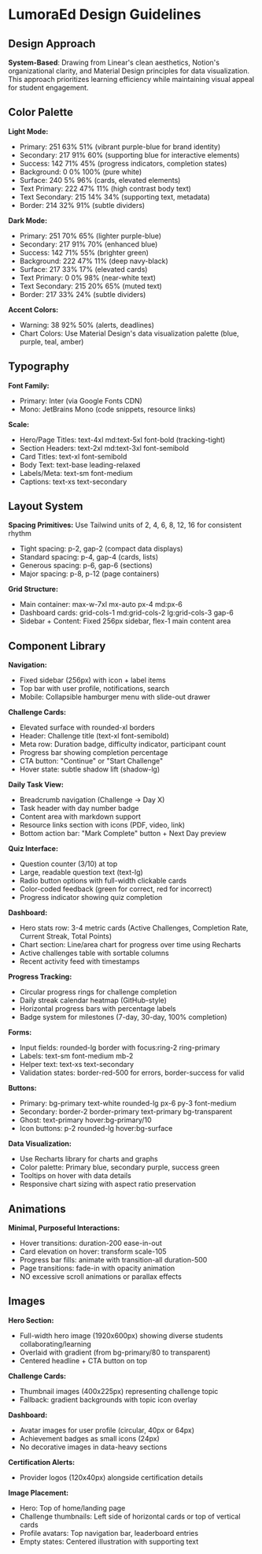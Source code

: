 # LumoraEd Design Guidelines

## Design Approach
**System-Based**: Drawing from Linear's clean aesthetics, Notion's organizational clarity, and Material Design principles for data visualization. This approach prioritizes learning efficiency while maintaining visual appeal for student engagement.

## Color Palette

**Light Mode:**
- Primary: 251 63% 51% (vibrant purple-blue for brand identity)
- Secondary: 217 91% 60% (supporting blue for interactive elements)
- Success: 142 71% 45% (progress indicators, completion states)
- Background: 0 0% 100% (pure white)
- Surface: 240 5% 96% (cards, elevated elements)
- Text Primary: 222 47% 11% (high contrast body text)
- Text Secondary: 215 14% 34% (supporting text, metadata)
- Border: 214 32% 91% (subtle dividers)

**Dark Mode:**
- Primary: 251 70% 65% (lighter purple-blue)
- Secondary: 217 91% 70% (enhanced blue)
- Success: 142 71% 55% (brighter green)
- Background: 222 47% 11% (deep navy-black)
- Surface: 217 33% 17% (elevated cards)
- Text Primary: 0 0% 98% (near-white text)
- Text Secondary: 215 20% 65% (muted text)
- Border: 217 33% 24% (subtle dividers)

**Accent Colors:**
- Warning: 38 92% 50% (alerts, deadlines)
- Chart Colors: Use Material Design's data visualization palette (blue, purple, teal, amber)

## Typography

**Font Family:**
- Primary: Inter (via Google Fonts CDN)
- Mono: JetBrains Mono (code snippets, resource links)

**Scale:**
- Hero/Page Titles: text-4xl md:text-5xl font-bold (tracking-tight)
- Section Headers: text-2xl md:text-3xl font-semibold
- Card Titles: text-xl font-semibold
- Body Text: text-base leading-relaxed
- Labels/Meta: text-sm font-medium
- Captions: text-xs text-secondary

## Layout System

**Spacing Primitives:** Use Tailwind units of 2, 4, 6, 8, 12, 16 for consistent rhythm
- Tight spacing: p-2, gap-2 (compact data displays)
- Standard spacing: p-4, gap-4 (cards, lists)
- Generous spacing: p-6, gap-6 (sections)
- Major spacing: p-8, p-12 (page containers)

**Grid Structure:**
- Main container: max-w-7xl mx-auto px-4 md:px-6
- Dashboard cards: grid-cols-1 md:grid-cols-2 lg:grid-cols-3 gap-6
- Sidebar + Content: Fixed 256px sidebar, flex-1 main content area

## Component Library

**Navigation:**
- Fixed sidebar (256px) with icon + label items
- Top bar with user profile, notifications, search
- Mobile: Collapsible hamburger menu with slide-out drawer

**Challenge Cards:**
- Elevated surface with rounded-xl borders
- Header: Challenge title (text-xl font-semibold)
- Meta row: Duration badge, difficulty indicator, participant count
- Progress bar showing completion percentage
- CTA button: "Continue" or "Start Challenge"
- Hover state: subtle shadow lift (shadow-lg)

**Daily Task View:**
- Breadcrumb navigation (Challenge → Day X)
- Task header with day number badge
- Content area with markdown support
- Resource links section with icons (PDF, video, link)
- Bottom action bar: "Mark Complete" button + Next Day preview

**Quiz Interface:**
- Question counter (3/10) at top
- Large, readable question text (text-lg)
- Radio button options with full-width clickable cards
- Color-coded feedback (green for correct, red for incorrect)
- Progress indicator showing quiz completion

**Dashboard:**
- Hero stats row: 3-4 metric cards (Active Challenges, Completion Rate, Current Streak, Total Points)
- Chart section: Line/area chart for progress over time using Recharts
- Active challenges table with sortable columns
- Recent activity feed with timestamps

**Progress Tracking:**
- Circular progress rings for challenge completion
- Daily streak calendar heatmap (GitHub-style)
- Horizontal progress bars with percentage labels
- Badge system for milestones (7-day, 30-day, 100% completion)

**Forms:**
- Input fields: rounded-lg border with focus:ring-2 ring-primary
- Labels: text-sm font-medium mb-2
- Helper text: text-xs text-secondary
- Validation states: border-red-500 for errors, border-success for valid

**Buttons:**
- Primary: bg-primary text-white rounded-lg px-6 py-3 font-medium
- Secondary: border-2 border-primary text-primary bg-transparent
- Ghost: text-primary hover:bg-primary/10
- Icon buttons: p-2 rounded-lg hover:bg-surface

**Data Visualization:**
- Use Recharts library for charts and graphs
- Color palette: Primary blue, secondary purple, success green
- Tooltips on hover with data details
- Responsive chart sizing with aspect ratio preservation

## Animations

**Minimal, Purposeful Interactions:**
- Hover transitions: duration-200 ease-in-out
- Card elevation on hover: transform scale-105
- Progress bar fills: animate with transition-all duration-500
- Page transitions: fade-in with opacity animation
- NO excessive scroll animations or parallax effects

## Images

**Hero Section:**
- Full-width hero image (1920x600px) showing diverse students collaborating/learning
- Overlaid with gradient (from bg-primary/80 to transparent)
- Centered headline + CTA button on top

**Challenge Cards:**
- Thumbnail images (400x225px) representing challenge topic
- Fallback: gradient backgrounds with topic icon overlay

**Dashboard:**
- Avatar images for user profile (circular, 40px or 64px)
- Achievement badges as small icons (24px)
- No decorative images in data-heavy sections

**Certification Alerts:**
- Provider logos (120x40px) alongside certification details

**Image Placement:**
- Hero: Top of home/landing page
- Challenge thumbnails: Left side of horizontal cards or top of vertical cards
- Profile avatars: Top navigation bar, leaderboard entries
- Empty states: Centered illustration with supporting text